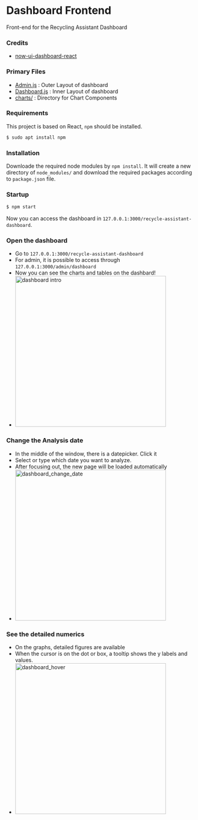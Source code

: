 # Dashboard Frontend

Front-end for the Recycling Assistant Dashboard

### Credits

- [now-ui-dashboard-react](https://github.com/creativetimofficial/now-ui-dashboard-react)

### Primary Files

- [Admin.js](./src/layouts/Admin.js) : Outer Layout of dashboard
- [Dashboard.js](./src/views/Dashboard.js) : Inner Layout of dashboard
- [charts/](./src/charts) : Directory for Chart Components

### Requirements

This project is based on React, `npm` should be installed.

```sh
$ sudo apt install npm
```

### Installation

Downloade the required node modules by `npm install`. It will create a new directory of `node_modules/` and download the required packages according to `package.json` file.

### Startup

```sh
$ npm start
```

Now you can access the dashboard in `127.0.0.1:3000/recycle-assistant-dashboard`.

### Open the dashboard
- Go to `127.0.0.1:3000/recycle-assistant-dashboard`
- For admin, it is possible to access through `127.0.0.1:3000/admin/dashboard`
- Now you can see the charts and tables on the dashbard!
- <img src="https://user-images.githubusercontent.com/59322692/145397073-857b19af-bec3-435b-a6e6-cab9e0c84859.jpg"
alt="dashboard intro" style="width: 400px;" />

### Change the Analysis date
- In the middle of the window, there is a datepicker. Click it
- Select or type which date you want to analyze.
- After focusing out, the new page will be loaded automatically
- <img src="https://user-images.githubusercontent.com/59322692/145397558-a761c185-97c5-423d-a98a-053db50ef892.jpg"
alt="dashboard_change_date" style="width: 400px;" />

### See the detailed numerics
- On the graphs, detailed figures are available
- When the cursor is on the dot or box, a tooltip shows  the y labels and values.
- <img src="https://user-images.githubusercontent.com/59322692/145397346-7322d5b6-5914-45b5-bbe5-2011ad42281d.jpg"
alt="dashboard_hover" style="width: 400px;" />
